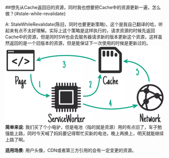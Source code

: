 ##想先从Cache返回旧的资源，同时我也想要把Cache中的资源更新一遍，怎么做？{#stale-while-revalidate}

A: StaleWhileRevalidate(陈旧，同时也要更新策略)，这个是我自己翻译的哈，听起来有点不太好理解。实际上这个策略是这样执行的，请求资源的时候先返回Cache中的资源，但是同时SW也会去服务器请求新的版本更新这个资源，这样虽然返回的是一个旧版本的资源，但是能保证下一次使用的时候是更新过的。
![Image](../../resource/img/StaleWhileRevalidate.png)
**简单来说**: 我们买了个小电驴，但是电池（指的就是资源）用的有点旧了，车子勉强能上路，同时今天喊了妈妈要记得帮忙买新的电池，晚上再换上，明天就能继续上路了啊。

**适用场景**: 用户头像，CDN或者第三方引用的会有一定变更的资源。